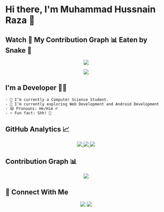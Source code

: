 # Hi there, I'm Muhammad Hussnain Raza 👋

## Watch 👀 My Contribution Graph 📊 Eaten by Snake 🐍

<p align="center">
  <a href="https://github.com/hussnaindev">
    <img src="https://github.com/hussnaindev/hussnaindev/blob/GIF/github-contribution-grid-snake.svg" />
  </a>
</p>
<p align="center">
  <a href="https://github.com/hussnaindev">
    <img src="https://komarev.com/ghpvc/?username=hussnaindev" />
  </a>
</p>

## I'm a Developer 👨‍💻

```
- 🔭 I’m currently a Computer Science Student.
- 🌱 I’m currently exploring Web Development and Android Development
- 😄 Pronouns: He/Him ♂
- ⚡ Fun fact: Shh! 🤫
```

## GitHub Analytics 📈

<p align="center">
  <a href="https://github.com/hussnaindev">
    <img src="https://github-readme-stats.vercel.app/api?username=hussnaindev&theme=dark" />
    <img src="https://github-readme-streak-stats.herokuapp.com/?user=hussnaindev&theme=dark" />
    <img src="https://github-profile-summary-cards.vercel.app/api/cards/profile-details?username=hussnaindev&theme=github_dark" />
  </a>
</p>

## Contribution Graph 📊

<p align="center">
  <a href="https://github.com/hussnaindev">
    <img src="https://activity-graph.herokuapp.com/graph?username=hussnaindev&theme=github" />
  </a>
</p>

## 🔗 Connect With Me

<p align="center">
  <a href="https://twitter.com/husnain2raza"><img src="https://img.shields.io/twitter/follow/husnain2raza?style=social" /></a>
  <a href="https://www.linkedin.com/in/muhammad-hussnain-raza-417025214/"><img src="https://img.shields.io/badge/hussnaindev?logo=LinkedIn&logoColor=white"  /></a>
</p>
